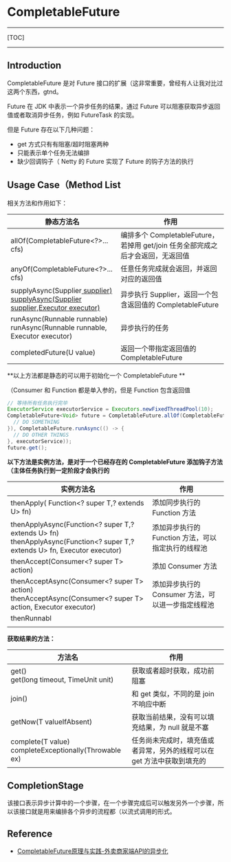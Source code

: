 # CompletableFuture

---

[TOC]

---

## Introduction

CompletableFuture 是对 Future 接口的扩展（这非常重要，曾经有人让我对比过这两个东西，gtnd。

Future 在 JDK 中表示一个异步任务的结果，通过 Future 可以阻塞获取异步返回值或者取消异步任务，例如 FutureTask 的实现。

但是 Future 存在以下几种问题：

- get 方式只有有阻塞/超时阻塞两种
- 只能表示单个任务无法编排
- 缺少回调钩子（ Netty 的 Future 实现了 Future 的钩子方法的执行



## Usage Case（Method List

相关方法和作用如下：

| 静态方法名                                                   | 作用                                                         |
| ------------------------------------------------------------ | ------------------------------------------------------------ |
| allOf(CompletableFuture<?>... cfs)                           | 编排多个 CompletableFuture，若掉用 get/join 任务全部完成之后才会返回，无返回值 |
| anyOf(CompletableFuture<?>... cfs)                           | 任意任务完成就会返回，并返回对应的返回值                     |
| supplyAsync(Supplier<U> supplier)<br />supplyAsync(Supplier<U> supplier,Executor executor) | 异步执行 Supplier，返回一个包含返回值的 CompletableFuture<U> |
| runAsync(Runnable runnable)<br />runAsync(Runnable runnable, Executor executor) | 异步执行的任务                                               |
| completedFuture(U value)                                     | 返回一个带指定返回值的 CompletableFuture                     |

**以上方法都是静态的可以用于初始化一个 CompletableFuture **

（Consumer 和 Function 都是单入参的，但是 Function 包含返回值

```java
// 等待所有任务执行完毕
ExecutorService executorService = Executors.newFixedThreadPool(10);
CompletableFuture<Void> future = CompletableFuture.allOf(CompletableFuture.runAsync(() -> {
  // DO SOMETHING
}), CompletableFuture.runAsync(() -> {
  // DO OTHER THINGS
}, executorService));
future.get();
```

**以下方法是实例方法，是对于一个已经存在的 CompletableFuture 添加钩子方法（主体任务执行到一定阶段才会执行的**

| 实例方法名                                                   | 作用                                                |
| ------------------------------------------------------------ | --------------------------------------------------- |
| thenApply(     Function<? super T,? extends U> fn)           | 添加同步执行的  Function 方法                       |
| thenApplyAsync(Function<? super T,? extends U> fn)<br />thenApplyAsync(Function<? super T,? extends U> fn, Executor executor) | 添加异步执行的  Function 方法，可以指定执行的线程池 |
| thenAccept(Consumer<? super T> action)                       | 添加 Consumer 方法                                  |
| thenAcceptAsync(Consumer<? super T> action)  <br />thenAcceptAsync(Consumer<? super T> action, Executor executor) | 添加异步执行的 Consumer 方法，可以进一步指定线程池  |
| thenRunnabl                                                  |                                                     |
|                                                              |                                                     |



**获取结果的方法：**



| 方法名                                                      | 作用                                                         |
| ----------------------------------------------------------- | ------------------------------------------------------------ |
| get() <br />get(long timeout, TimeUnit unit)                | 获取或者超时获取，成功前阻塞                                 |
| join()                                                      | 和 get 类似，不同的是 join 不响应中断                        |
| getNow(T valueIfAbsent)                                     | 获取当前结果，没有可以填充结果，为 null 就是不塞             |
| complete(T value) <br />completeExceptionally(Throwable ex) | 任务尚未完成时，填充值或者异常，另外的线程可以在 get 方法中获取到填充的 |

## CompletionStage

该接口表示异步计算中的一个步骤，在一个步骤完成后可以触发另外一个步骤，所以该接口就是用来编排各个异步的流程都（以流式调用的形式。







## Reference

- [CompletableFuture原理与实践-外卖商家端API的异步化](https://mp.weixin.qq.com/s/GQGidprakfticYnbVYVYGQ)